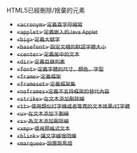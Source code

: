 HTML5已經刪除/捨棄的元素
- <s>`<acronym>` <small>定義首字母縮寫</small></s>
- <s>`<applet>` <small>定義嵌入的Java Applet</small></s>
- <s>`<big>` <small>定義大號字</small></s>
- <s>`<basefont>` <small>設定文檔的默認字體大小</small></s>
- <s>`<center>` <small>定義居中的文本</small></s>
- <s>`<dir>` <small>定義目錄列表</small></s>
- <s>`<font>` <small>定義字體的尺寸、顏色、字型</small></s>
- <s>`<frame>` <small>定義框架</small></s>
- <s>`<frameset>` <small>定義框架集</small></s>
- <s>`<noframes>`<small>定義不支持框架的替代內容</small></s>
- <s>`<strike>` <small>在文本添加刪除線</small></s>
- <s>`<tt>` <small>使用類似打字機或者等寬的文本效果/打字體</small></s>
- <s>`<u>` <small>在文本添加下劃線</small></s>
- <s>`<s>` <small>為文本添加刪除線</small></s>
- <s>`<xmp>` <small>使用預格式文本</small></s>
- <s>`<blink>` <small>讓文字緩慢閃爍</small></s>
- <s>`<marquee>` <small>設置跑馬燈</small></s>